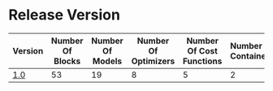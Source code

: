 # Release Version

| Version               | Number Of Blocks | Number Of Models | Number Of Optimizers | Number Of Cost Functions | Number Of Containers | Number of Utilities | Backward Incompatible Changes |
|-----------------------|------------------|------------------|----------------------|--------------------------|----------------------|---------------------|-------------------------------|
| [1.0](Release/1-0.md) | 53               | 19               | 8                    | 5                        | 2                    | 3                   | No                            |


